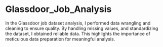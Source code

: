 # Glassdoor_Job_Analysis
In the Glassdoor job dataset analysis, I performed data wrangling and cleaning to ensure quality. By handling missing values, and standardizing the dataset, I obtained reliable data.  This highlights the importance of meticulous data preparation for meaningful analysis.
